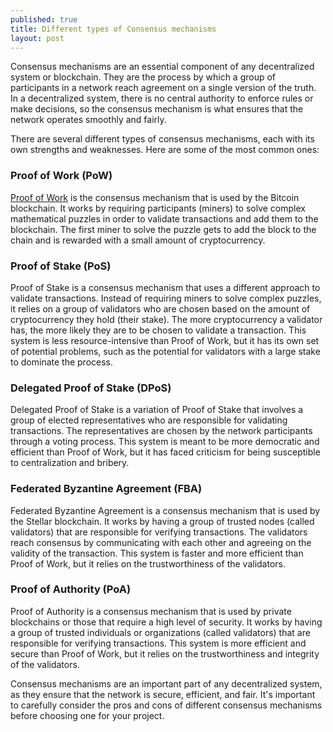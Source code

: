 ```yaml
---
published: true
title: Different types of Consensus mechanisms
layout: post
---
```


Consensus mechanisms are an essential component of any decentralized system or blockchain. They are the process by which a group of participants in a network reach agreement on a single version of the truth. In a decentralized system, there is no central authority to enforce rules or make decisions, so the consensus mechanism is what ensures that the network operates smoothly and fairly.

There are several different types of consensus mechanisms, each with its own strengths and weaknesses. Here are some of the most common ones:

### Proof of Work (PoW)
[Proof of Work] is the consensus mechanism that is used by the Bitcoin blockchain. It works by requiring participants (miners) to solve complex mathematical puzzles in order to validate transactions and add them to the blockchain. The first miner to solve the puzzle gets to add the block to the chain and is rewarded with a small amount of cryptocurrency.

### Proof of Stake (PoS)
Proof of Stake is a consensus mechanism that uses a different approach to validate transactions. Instead of requiring miners to solve complex puzzles, it relies on a group of validators who are chosen based on the amount of cryptocurrency they hold (their stake). The more cryptocurrency a validator has, the more likely they are to be chosen to validate a transaction. This system is less resource-intensive than Proof of Work, but it has its own set of potential problems, such as the potential for validators with a large stake to dominate the process.

### Delegated Proof of Stake (DPoS)
Delegated Proof of Stake is a variation of Proof of Stake that involves a group of elected representatives who are responsible for validating transactions. The representatives are chosen by the network participants through a voting process. This system is meant to be more democratic and efficient than Proof of Work, but it has faced criticism for being susceptible to centralization and bribery.

### Federated Byzantine Agreement (FBA)
Federated Byzantine Agreement is a consensus mechanism that is used by the Stellar blockchain. It works by having a group of trusted nodes (called validators) that are responsible for verifying transactions. The validators reach consensus by communicating with each other and agreeing on the validity of the transaction. This system is faster and more efficient than Proof of Work, but it relies on the trustworthiness of the validators.

### Proof of Authority (PoA)
Proof of Authority is a consensus mechanism that is used by private blockchains or those that require a high level of security. It works by having a group of trusted individuals or organizations (called validators) that are responsible for verifying transactions. This system is more efficient and secure than Proof of Work, but it relies on the trustworthiness and integrity of the validators.

Consensus mechanisms are an important part of any decentralized system, as they ensure that the network is secure, efficient, and fair. It's important to carefully consider the pros and cons of different consensus mechanisms before choosing one for your project.


[Proof of Work]: https://ethereum.org/en/developers/docs/consensus-mechanisms/pow/#:~:text=The%20Ethereum%20network%20began%20by,certain%20kinds%20of%20economic%20attacks.